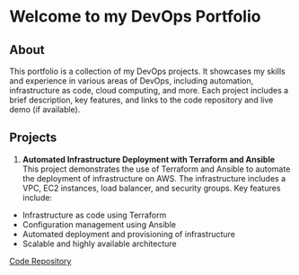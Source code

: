 # Welcome to my DevOps Portfolio
## About
This portfolio is a collection of my DevOps projects. It showcases my skills and experience in various areas of DevOps, including automation, infrastructure as code, cloud computing, and more. Each project includes a brief description, key features, and links to the code repository and live demo (if available). 

## Projects

1. **Automated Infrastructure Deployment with Terraform and Ansible**  
This project demonstrates the use of Terraform and Ansible to automate the deployment of infrastructure on AWS. The infrastructure includes a VPC, EC2 instances, load balancer, and security groups. Key features include:
- Infrastructure as code using Terraform
- Configuration management using Ansible
- Automated deployment and provisioning of infrastructure
- Scalable and highly available architecture

[Code Repository](https://github.com/dmytro108/itsynd/tree/master/week4-Ansible/task1)


